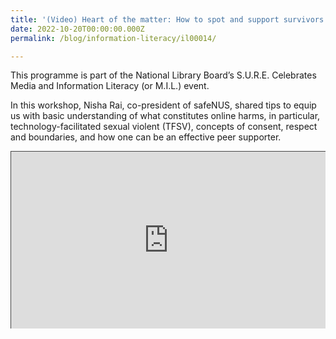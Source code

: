 ```yaml
---
title: '(Video) Heart of the matter: How to spot and support survivors of online harms'
date: 2022-10-20T00:00:00.000Z
permalink: /blog/information-literacy/il00014/

---
```


This programme is part of the National Library Board’s S.U.R.E. Celebrates Media and Information Literacy (or M.I.L.) event.

 

In this workshop, Nisha Rai, co-president of safeNUS, shared tips to equip us with basic understanding of what constitutes online harms, in particular, technology-facilitated sexual violent (TFSV), concepts of consent, respect and boundaries, and how one can be an effective peer supporter.



 <style>.embed-container { position: relative; padding-bottom: 56.25%; height: 0; overflow: hidden; max-width: 100%; } .embed-container iframe, .embed-container object, .embed-container embed { position: absolute; top: 0; left: 0; width: 100%; height: 100%; }</style><div class='embed-container'>
<iframe src="https://nlb.ap.panopto.com/Panopto/Pages/Embed.aspx?id=8bb3afeb-e283-4941-9fba-af35006441b1&autoplay=false&offerviewer=false&showtitle=true&showbrand=true&start=0&interactivity=all" height="405" width="720" style="border: 1px solid #464646;" allowfullscreen allow="autoplay"></iframe></div>

